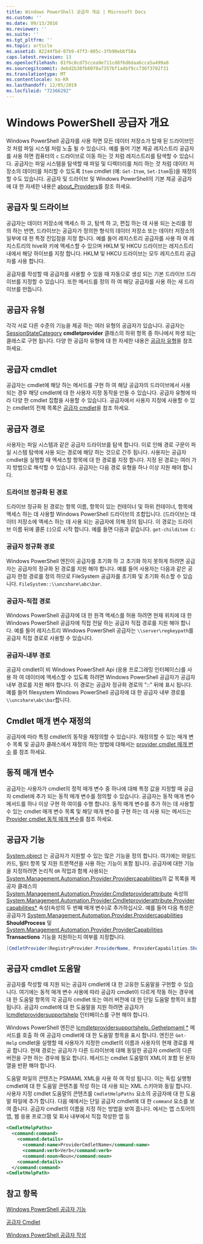 ```yaml
---
title: Windows PowerShell 공급자 개요 | Microsoft Docs
ms.custom: ''
ms.date: 09/13/2016
ms.reviewer: ''
ms.suite: ''
ms.tgt_pltfrm: ''
ms.topic: article
ms.assetid: 82244fbd-07b9-47f3-805c-3fb90ebbf58a
caps.latest.revision: 13
ms.openlocfilehash: 81f6c8cd75ccea9e711cd8f6d6daa6cca5a499a0
ms.sourcegitcommit: debd2b38fb8070a7357bf1a4bf9cc736f3702f31
ms.translationtype: MT
ms.contentlocale: ko-KR
ms.lasthandoff: 12/05/2019
ms.locfileid: "72366292"
---
```

# <a name="windows-powershell-provider-overview"></a>Windows PowerShell 공급자 개요

Windows PowerShell 공급자를 사용 하면 모든 데이터 저장소가 탑재 된 드라이브인 것 처럼 파일 시스템 처럼 노출 될 수 있습니다. 예를 들어 기본 제공 레지스트리 공급자를 사용 하면 컴퓨터의 `c` 드라이브로 이동 하는 것 처럼 레지스트리를 탐색할 수 있습니다. 공급자는 파일 시스템을 탐색할 때 파일 및 디렉터리를 처리 하는 것 처럼 데이터 저장소의 데이터를 처리할 수 있도록 `Item` cmdlet (예: `Get-Item`, `Set-Item`등)을 재정의할 수도 있습니다. 공급자 및 드라이브 및 Windows PowerShell의 기본 제공 공급자에 대 한 자세한 내용은 [about_Providers](/powershell/module/microsoft.powershell.core/about/about_providers)를 참조 하세요.

## <a name="providers-and-drives"></a>공급자 및 드라이브

공급자는 데이터 저장소에 액세스 하 고, 탐색 하 고, 편집 하는 데 사용 되는 논리를 정의 하는 반면, 드라이브는 공급자가 정의한 형식의 데이터 저장소 또는 데이터 저장소의 일부에 대 한 특정 진입점을 지정 합니다. 예를 들어 레지스트리 공급자를 사용 하 여 레지스트리의 hive와 키에 액세스할 수 있으며 HKLM 및 HKCU 드라이브는 레지스트리 내에서 해당 하이브를 지정 합니다. HKLM 및 HKCU 드라이브는 모두 레지스트리 공급자를 사용 합니다.

공급자를 작성할 때 공급자를 사용할 수 있을 때 자동으로 생성 되는 기본 드라이브 드라이브를 지정할 수 있습니다. 또한 메서드를 정의 하 여 해당 공급자를 사용 하는 새 드라이브를 만듭니다.

## <a name="type-of-providers"></a>공급자 유형

각각 서로 다른 수준의 기능을 제공 하는 여러 유형의 공급자가 있습니다. 공급자는 [SessionStateCategory](/dotnet/api/system.management.automation.sessionstatecategory?view=pscore-6.2.0) **cmdletprovider** 클래스의 하위 항목 중 하나에서 파생 되는 클래스로 구현 됩니다. 다양 한 공급자 유형에 대 한 자세한 내용은 [공급자 유형](./provider-types.md)을 참조 하세요.

## <a name="provider-cmdlets"></a>공급자 cmdlet

공급자는 cmdlet에 해당 하는 메서드를 구현 하 여 해당 공급자의 드라이브에서 사용 되는 경우 해당 cmdlet에 대 한 사용자 지정 동작을 만들 수 있습니다. 공급자 유형에 따라 다양 한 cmdlet 집합을 사용할 수 있습니다. 공급자에서 사용자 지정에 사용할 수 있는 cmdlet의 전체 목록은 [공급자 cmdlet](./provider-cmdlets.md)을 참조 하세요.

## <a name="provider-paths"></a>공급자 경로

사용자는 파일 시스템과 같은 공급자 드라이브를 탐색 합니다. 이로 인해 경로 구문이 파일 시스템 탐색에 사용 되는 경로에 해당 하는 것으로 간주 됩니다. 사용자는 공급자 cmdlet을 실행할 때 액세스할 항목에 대 한 경로를 지정 합니다. 지정 된 경로는 여러 가지 방법으로 해석할 수 있습니다. 공급자는 다음 경로 유형을 하나 이상 지원 해야 합니다.

### <a name="drive-qualified-paths"></a>드라이브 정규화 된 경로

드라이브 정규화 된 경로는 항목 이름, 항목이 있는 컨테이너 및 하위 컨테이너, 항목에 액세스 하는 데 사용할 Windows PowerShell 드라이브의 조합입니다. (드라이브는 데이터 저장소에 액세스 하는 데 사용 되는 공급자에 의해 정의 됩니다. 이 경로는 드라이브 이름 뒤에 콜론 (:)으로 시작 합니다. 예를 들면 다음과 같습니다. `get-childitem C:`

### <a name="provider-qualified-paths"></a>공급자 정규화 경로

Windows PowerShell 엔진이 공급자를 초기화 하 고 초기화 하지 못하게 하려면 공급자는 공급자의 정규화 된 경로를 지원 해야 합니다. 예를 들어 사용자는 다음과 같은 공급자 한정 경로를 정의 하므로 FileSystem 공급자를 초기화 및 초기화 취소할 수 있습니다. `FileSystem::\\uncshare\abc\bar`.

### <a name="provider-direct-paths"></a>공급자-직접 경로

Windows PowerShell 공급자에 대 한 원격 액세스를 허용 하려면 현재 위치에 대 한 Windows PowerShell 공급자에 직접 전달 하는 공급자 직접 경로를 지원 해야 합니다. 예를 들어 레지스트리 Windows PowerShell 공급자는 `\\server\regkeypath`를 공급자 직접 경로로 사용할 수 있습니다.

### <a name="provider-internal-paths"></a>공급자-내부 경로

공급자 cmdlet이 비 Windows PowerShell Api (응용 프로그래밍 인터페이스)를 사용 하 여 데이터에 액세스할 수 있도록 하려면 Windows PowerShell 공급자가 공급자 내부 경로를 지원 해야 합니다. 이 경로는 공급자 정규화 경로의 "::" 뒤에 표시 됩니다. 예를 들어 filesystem Windows PowerShell 공급자에 대 한 공급자 내부 경로를 `\\uncshare\abc\bar`합니다.

## <a name="overriding-cmdlet-parameters"></a>Cmdlet 매개 변수 재정의

공급자에 따라 특정 cmdlet의 동작을 재정의할 수 있습니다. 재정의할 수 있는 매개 변수 목록 및 공급자 클래스에서 재정의 하는 방법에 대해서는 [provider cmdlet 매개 변수](./provider-cmdlet-parameters.md) 를 참조 하세요.

## <a name="dynamic-parameters"></a>동적 매개 변수

공급자는 사용자가 cmdlet의 정적 매개 변수 중 하나에 대해 특정 값을 지정할 때 공급자 cmdlet에 추가 되는 동적 매개 변수를 정의할 수 있습니다. 공급자는 동적 매개 변수 메서드를 하나 이상 구현 하 여이를 수행 합니다. 동적 매개 변수를 추가 하는 데 사용할 수 있는 cmdlet 매개 변수 목록 및 해당 매개 변수를 구현 하는 데 사용 되는 메서드는 [Provider cmdlet 동적 매개 변수](./provider-cmdlet-dynamic-parameters.md)를 참조 하세요.

## <a name="provider-capabilities"></a>공급자 기능

[System.object](/dotnet/api/System.Management.Automation.Provider.ProviderCapabilities) 는 공급자가 지원할 수 있는 많은 기능을 정의 합니다. 여기에는 와일드 카드, 필터 항목 및 지원 트랜잭션을 사용 하는 기능이 포함 됩니다. 공급자에 대한 기능을 지정하려면 논리적 `OR` 작업과 함께 사용되는 [System.Management.Automation.Provider.Providercapabilities](/dotnet/api/System.Management.Automation.Provider.ProviderCapabilities)의 값 목록을 제공자 클래스의 [System.Management.Automation.Provider.Cmdletproviderattribute](/dotnet/api/System.Management.Automation.Provider.CmdletProviderAttribute) 속성의 [System.Management.Automation.Provider.Cmdletproviderattribute.Providercapabilities*](/dotnet/api/System.Management.Automation.Provider.CmdletProviderAttribute.ProviderCapabilities) 속성(속성의 두 번째 매개 변수)로 추가하십시오. 예를 들어 다음 특성은 공급자가 [System.Management.Automation.Provider.Providercapabilities](/dotnet/api/System.Management.Automation.Provider.ProviderCapabilities?view=pscore-6.2.0) **ShouldProcess** 및 [System.Management.Automation.Provider.ProviderCapabilities](/dotnet/api/System.Management.Automation.Provider.ProviderCapabilities?view=pscore-6.2.0) **Transactions** 기능을 지원하는지 여부를 지정합니다.

```csharp
[CmdletProvider(RegistryProvider.ProviderName, ProviderCapabilities.ShouldProcess | ProviderCapabilities.Transactions)]

```

## <a name="provider-cmdlet-help"></a>공급자 cmdlet 도움말

공급자를 작성할 때 지원 되는 공급자 cmdlet에 대 한 고유한 도움말을 구현할 수 있습니다. 여기에는 동적 매개 변수 사용에 따라 공급자 cmdlet이 다르게 작동 하는 경우에 대 한 도움말 항목의 각 공급자 cmdlet 또는 여러 버전에 대 한 단일 도움말 항목이 포함 됩니다. 공급자 cmdlet에 대 한 도움말을 지원 하려면 공급자가 [Icmdletprovidersupportshelp](/dotnet/api/System.Management.Automation.Provider.ICmdletProviderSupportsHelp) 인터페이스를 구현 해야 합니다.

Windows PowerShell 엔진은 [Icmdletprovidersupportshelp. Gethelpmaml *](/dotnet/api/System.Management.Automation.Provider.ICmdletProviderSupportsHelp.GetHelpMaml) 메서드를 호출 하 여 공급자 cmdlet에 대 한 도움말 항목을 표시 합니다. 엔진은 `Get-Help` cmdlet을 실행할 때 사용자가 지정한 cmdlet의 이름과 사용자의 현재 경로를 제공 합니다. 현재 경로는 공급자가 다른 드라이브에 대해 동일한 공급자 cmdlet의 다른 버전을 구현 하는 경우에 필요 합니다. 메서드는 cmdlet 도움말의 XML이 포함 된 문자열을 반환 해야 합니다.

도움말 파일의 콘텐츠는 PSMAML XML을 사용 하 여 작성 됩니다. 이는 독립 실행형 cmdlet에 대 한 도움말 콘텐츠를 작성 하는 데 사용 되는 XML 스키마와 동일 합니다. 사용자 지정 cmdlet 도움말의 콘텐츠를 `CmdletHelpPaths` 요소의 공급자에 대 한 도움말 파일에 추가 합니다. 다음 예에서는 단일 공급자 cmdlet에 대 한 `command` 요소를 보여 줍니다. 공급자 cmdlet의 이름을 지정 하는 방법을 보여 줍니다. 에서는 앱 스토어의 앱, 웹 응용 프로그램 및 회사 내부에서 직접 작성한 앱 등

```xml
<CmdletHelpPaths>
  <command:command>
    <command:details>
      <command:name>ProviderCmdletName</command:name>
      <command:verb>Verb</command:verb>
      <command:noun>Noun</command:noun>
    <command:details>
  </command:command>
<CmdletHelpPath>
```

## <a name="see-also"></a>참고 항목

[Windows PowerShell 공급자 기능](./provider-types.md)

[공급자 Cmdlet](./provider-cmdlets.md)

[Windows PowerShell 공급자 작성](./writing-a-windows-powershell-provider.md)